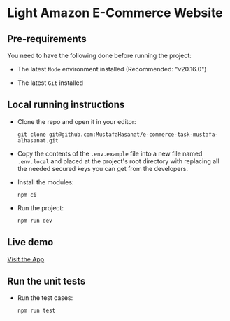 # Light Amazon E-Commerce Website

## Pre-requirements

You need to have the following done before running the project:

- The latest `Node` environment installed (Recommended: "v20.16.0")

- The latest `Git` installed

## Local running instructions

- Clone the repo and open it in your editor:

  `git clone git@github.com:MustafaHasanat/e-commerce-task-mustafa-alhasanat.git`

- Copy the contents of the `.env.example` file into a new file named `.env.local` and placed at the project's root directory with replacing all the needed secured keys you can get from the developers.

- Install the modules:

  `npm ci`

- Run the project:

  `npm run dev`

## Live demo

[Visit the App](https://e-commerce-task-mustafa-alhasanat.vercel.app)

## Run the unit tests

- Run the test cases:

  `npm run test`